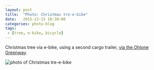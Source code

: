 ```yaml
---
layout: post
title:  "Photo: Christmas tre-e-bike"
date:   2015-12-15 10:30:00
categories: photo-blog
tags:
 - [tree, e-bike, bicycle]
---
```


Christmas tree via e-bike, using a second cargo trailer, [via the Ohlone Greenway](https://looking-beyond-tomorrow.org/2015/12/12/ohlone-greenway/).

![photo of Christmas tre-e-bike](https://dist.graham-freeman.info/images/christmas-tre-e-bike-dec-2015.jpg)

